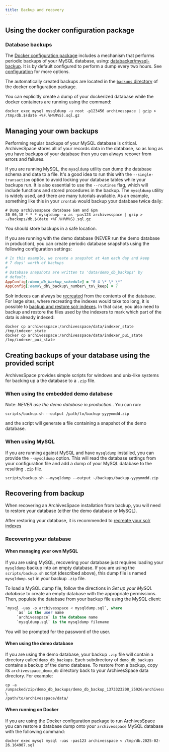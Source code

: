 ```yaml
---
title: Backup and recovery
---
```


## Using the docker configuration package

### Database backups

The [Docker configuration package](/administration/docker) includes a mechanism that performs periodic backups of your MySQL database,
using: [databacker/mysql-backup](https://github.com/databacker/mysql-backup). It is by default configured to perform
a dump every two hours. See [configuration](https://github.com/databacker/mysql-backup/blob/master/docs/configuration.md) for more options.

The automatically created backups are located in the [`backups` directory](/administration/docker/) of the docker configuration package.

You can explicitly create a dump of your dockerized database while the docker containers are running using the command:

```shell
docker exec mysql mysqldump -u root -p123456 archivesspace | gzip > /tmp/db.$(date +%F.%H%M%S).sql.gz
```

## Managing your own backups

Performing regular backups of your MySQL database is critical. ArchivesSpace stores
all of your records data in the database, so as long as you have backups of your
database then you can always recover from errors and failures.

If you are running MySQL, the `mysqldump` utility can dump the database
schema and data to a file. It's a good idea to run this with the
`--single-transaction` option to avoid locking your database tables
while your backups run. It is also essential to use the `--routines`
flag, which will include functions and stored procedures in the
backup. The `mysqldump` utility is widely used, and there are many tutorials
available. As an example, something like this in your `crontab` would backup your
database twice daily:
```shell
# Dump archivesspace database 6am and 6pm
30 06,18 * * * mysqldump -u as -pas123 archivesspace | gzip > ~/backups/db.$(date +%F.%H%M%S).sql.gz
```
You should store backups in a safe location.

If you are running with the demo database (NEVER run the demo database in production),
you can create periodic database snapshots using the following configuration settings:
```ruby
# In this example, we create a snapshot at 4am each day and keep
# 7 days' worth of backups
#
# Database snapshots are written to 'data/demo_db_backups' by
# default.
AppConfig[:demo_db_backup_schedule] = "0 4 \* \* \*"
AppConfig[:demo\_db\_backup\_number\_to\_keep] = 7
```
Solr indexes can always be [recreated](administration/indexes/) from the contents of the
database. For large sites, where recreating the indexes would take too long, it is possible to [backup and restore solr indexes](https://solr.apache.org/guide/solr/latest/deployment-guide/backup-restore.html).
In that case, you also need to backup and restore the files used by the indexers to mark which part of the data is already indexed:
```
docker cp archivesspace:/archivesspace/data/indexer_state /tmp/indexer_state
docker cp archivesspace:/archivesspace/data/indexer_pui_state /tmp/indexer_pui_state
```
## Creating backups of your database using the provided script

ArchivesSpace provides simple scripts for windows and unix-like systems for backing up a the database to a `.zip` file.

### When using the embedded demo database

Note: _NEVER use the demo database in production._. You can run:
```shell
scripts/backup.sh --output /path/to/backup-yyyymmdd.zip
```
and the script will generate a file containing a snapshot of the demo database.

### When using MySQL

If you are running against MySQL and have `mysqldump` installed, you
can provide the `--mysqldump` option. This will read the
database settings from your configuration file and add a dump of your
MySQL database to the resulting `.zip` file.
```shell
scripts/backup.sh --mysqldump --output ~/backups/backup-yyyymmdd.zip
```
## Recovering from backup

When recovering an ArchivesSpace installation from backup, you will
need to restore your database (either the demo database or MySQL).

After restoring your database, it is recommended to [recreate your solr indexes](administration/indexes/)

### Recovering your database

#### When managing your own MySQL

If you are using MySQL, recovering your database just requires loading
your `mysqldump` backup into an empty database. If you are using the
`scripts/backup.sh` script (described above), this dump file is named
`mysqldump.sql` in your backup `.zip` file.

To load a MySQL dump file, follow the directions in _Set up your MySQL
database_ to create an empty database with the appropriate
permissions. Then, populate the database from your backup file using
the MySQL client:
```sql
`mysql -uas -p archivesspace < mysqldump.sql`, where
     `as` is the user name
     `archivesspace` is the database name
     `mysqldump.sql` is the mysqldump filename
```
You will be prompted for the password of the user.

#### When using the demo database

If you are using the demo database, your backup `.zip` file will
contain a directory called `demo_db_backups`. Each subdirectory of
`demo_db_backups` contains a backup of the demo database. To
restore from a backup, copy its `archivesspace_demo_db` directory back
to your ArchivesSpace data directory. For example:
```shell
cp -a /unpacked/zip/demo_db_backups/demo_db_backup_1373323208_25926/archivesspace_demo_db \
/path/to/archivesspace/data/
```
#### When running on Docker

If you are using the Docker configuration package to run ArchivesSpace you can restore a database dump onto your `archivesspace` MySQL database with the following command:

```shell
docker exec mysql mysql -uas -pas123 archivesspace < /tmp/db.2025-02-26.164907.sql
```
